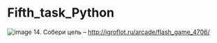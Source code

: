 # Fifth_task_Python

![image](https://user-images.githubusercontent.com/90568044/232135834-89df7d71-ed4a-4543-8831-07673c9c0874.png)
14. Собери цепь – http://igroflot.ru/arcade/flash_game_4706/
